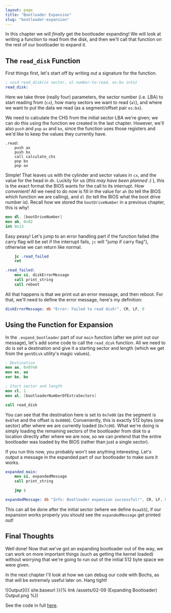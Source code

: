 ```yaml
---
layout: page
title: "Bootloader Expansion"
slug: "bootloader-expansion"
---
```


In this chapter we will *finally* get the bootloader expanding! We will look at writing a function to read from the disk, and then we'll call that function on the rest of our bootloader to expand it.

## The `read_disk` Function
First things first, let's start off by writing out a signature for the function.

```nasm
; void read_disk(cx sector, al number-to-read, es:bx into)
read_disk:
```

Here we take three (really four) parameters, the sector number (i.e. LBA) to start reading from (`cx`), how many sectors we want to read (`al`), and where we want to put the data we read (as a segment/offset pair `es:bx`).

We need to calculate the CHS from the initial sector LBA we're given; we can do this using the function we created in the last chapter. However, we'll also `push` and `pop` `ax` and `bx`, since the function uses those registers and we'd like to keep the values they currently have.

```
.read:
	push ax
	push bx
	call calculate_chs
	pop bx
	pop ax
```

Simple! That leaves us with the cylinder and sector values in `cx`, and the value for the head in `dh`. Luckily for us (*this may have been planned :)* ), this is the exact format the BIOS wants for the call to its interrupt. *How convenient!* All we need to do now is fill in the value for `ah` (to tell the BIOS which function we are calling), and `dl` (to tell the BIOS what the boot drive number is). Recall how we stored the `bootDriveNumber` in a previous chapter, this is why!

```nasm
mov dl, [bootDriveNumber]
mov ah, 0x02
int 0x13
```

Easy peasy! Let's jump to an error handling part if the function failed (the carry flag will be set if the interrupt fails, `jc` will "jump if carry flag"), otherwise we can return like normal.

```nasm
	jc .read_failed
	ret

.read_failed:
	mov si, diskErrorMessage
	call print_string
	call reboot
```

All that happens is that we print out an error message, and then reboot. For that, we'll need to define the error message, here's my definition:

```nasm
diskErrorMessage: db "Error: Failed to read disk!", CR, LF, 0
```

## Using the Function for Expansion
In the `.expand_bootloader` part of our `main` function (after we print out our message), let's add some code to call the `read_disk` function. All we need to do is set a destination and give it a starting sector and length (which we get from the `genVDisk` utility's magic values).

```nasm
; Destination
mov ax, 0x07e0
mov es, ax
xor bx, bx

; Start sector and length
mov cl, 1
mov al, [bootloaderNumberOfExtraSectors]

call read_disk
```

You can see that the destination here is set to `0x7e00` (as the segment is `0x07e0` and the offset is `0x0000`). Conveniently, this is exactly 512 bytes (one sector) after where we are currently loaded (`0x7c00`). What we're doing is simply loading the remaining sectors of the bootloader from disk to a location directly after where we are now, so we can pretend that the entire bootloader was loaded by the BIOS (rather than just a single sector).

If you run this now, you probably won't see anything interesting. Let's output a message in the expanded part of our bootloader to make sure it works.

```nasm
expanded_main:
	mov si, expandedMessage
	call print_string

	jmp $

expandedMessage: db "Info: Bootloader expansion successful!", CR, LF, 0
```

This can all be done after the initial sector (where we define `0xaa55`), if our expansion works properly you should see the `expandedMessage` get printed out!

## Final Thoughts
Well done! Now that we've got an expanding bootloader out of the way, we can work on more important things (such as getting the kernel loaded) without worrying that we're going to run out of the initial 512 byte space we were given.

In the next chapter I'll look at how we can debug our code with Bochs, as that will be extremely useful later on. Hang tight!

![Output]({{ site.baseurl }}{% link /assets/02-09 (Expanding Bootloader) Output.png %})

See the code in full [here](https://github.com/FancyKillerPanda/OS-Tutorial/tree/9e05af876d959ff4841d40481fd6f6449d90046f).
